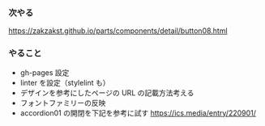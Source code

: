 ### 次やる

https://zakzakst.github.io/parts/components/detail/button08.html

### やること

- gh-pages 設定
- linter を設定（stylelint も）
- デザインを参考にしたページの URL の記載方法考える
- フォントファミリーの反映
- accordion01 の開閉を下記を参考に試す
  https://ics.media/entry/220901/
